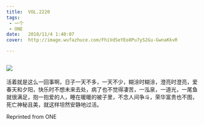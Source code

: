 ```yaml
---
title:	VOL.2220
tags:
 - 一个
 - ONE
date:	2018/11/4 1:40:07
cover:	http://image.wufazhuce.com/FhiVdSeYEo8Pu7yS2Gu-GwnaKkvR

---
```

![](http://image.wufazhuce.com/FhiVdSeYEo8Pu7yS2Gu-GwnaKkvR)
---

活着就是这么一回事啊，日子一天不多，一天不少，糊涂时糊涂，澄亮时澄亮，爱春天和夕阳，快乐时不想未来去处，病了也不觉得凄苦，一泓泉，一道光，一尾鱼就很满足，抱一抱爱的人，睡在暖暖的被子里，不念人间争斗，荣华富贵也不图，死亡神秘且美，就这样坦然安静地过活。
 
Reprinted from ONE
